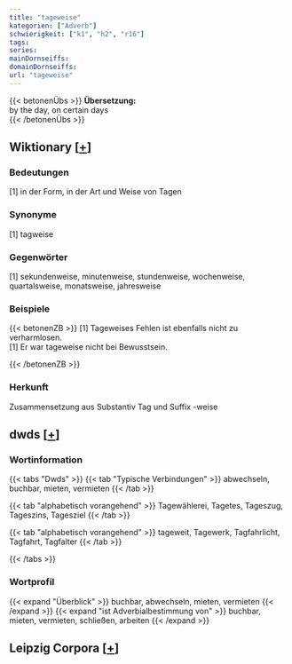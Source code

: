 ```yaml
---
title: "tageweise"
kategorien: ["Adverb"]
schwierigkeit: ["k1", "h2", "r16"]
tags:
series:
mainDornseiffs:
domainDornseiffs:
url: "tageweise"
---
```


{{< betonenÜbs >}}
**Übersetzung:**  
by the day, on certain days  
{{< /betonenÜbs >}}

## Wiktionary [[+](https://de.wiktionary.org/wiki/tageweise)]

### Bedeutungen
[1] in der Form, in der Art und Weise von Tagen  

### Synonyme
[1] tagweise  

### Gegenwörter
[1] sekundenweise, minutenweise, stundenweise, wochenweise, quartalsweise, monatsweise, jahresweise  

### Beispiele
{{< betonenZB >}}
[1] Tageweises Fehlen ist ebenfalls nicht zu verharmlosen.  
[1] Er war tageweise nicht bei Bewusstsein.  

{{< /betonenZB >}}
### Herkunft
Zusammensetzung aus Substantiv Tag und Suffix -weise  



## dwds [[+](https://www.dwds.de/wb/tageweise)]

### Wortinformation
{{< tabs "Dwds" >}}
{{< tab "Typische Verbindungen" >}}
abwechseln, buchbar, mieten, vermieten
{{< /tab >}}

{{< tab "alphabetisch vorangehend" >}}
Tagewählerei, Tagetes, Tageszug, Tageszins, Tagesziel
{{< /tab >}}

{{< tab "alphabetisch vorangehend" >}}
tageweit, Tagewerk, Tagfahrlicht, Tagfahrt, Tagfalter
{{< /tab >}}

{{< /tabs >}}

### Wortprofil
{{< expand "Überblick" >}} buchbar, abwechseln, mieten, vermieten {{< /expand >}}
{{< expand "ist Adverbialbestimmung von" >}} buchbar, mieten, vermieten, schließen, arbeiten {{< /expand >}}

## Leipzig Corpora [[+](https://corpora.uni-leipzig.de/en/res?word=tageweise&corpusId=deu_newscrawl-public_2018)]

